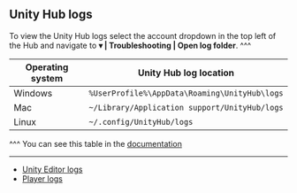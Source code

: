 ## Unity Hub logs
To view the Unity Hub logs select the account dropdown in the top left of the Hub and navigate to **▾ | Troubleshooting | Open log folder**.
^^^

| Operating system | Unity Hub log location                        |
|------------------|-----------------------------------------------|
| Windows          | `%UserProfile%\AppData\Roaming\UnityHub\logs` |
| Mac              | `~/Library/Application support/UnityHub/logs` |
| Linux            | `~/.config/UnityHub/logs`                     |
^^^ You can see this table in the [documentation](https://docs.unity3d.com/Manual/LogFiles.html)

---
- [Unity Editor logs](../Editor/Logs.md)
- [Player logs](../Player/Logs.md)